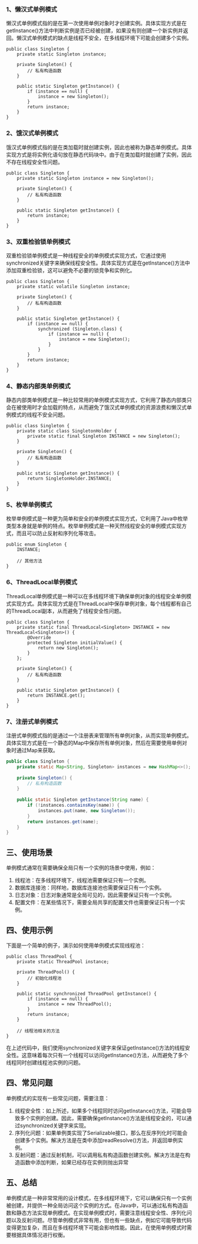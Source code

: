 ### **1、懒汉式单例模式**

懒汉式单例模式指的是在第一次使用单例对象时才创建实例。具体实现方式是在getInstance()方法中判断实例是否已经被创建，如果没有则创建一个新实例并返回。懒汉式单例模式的缺点是线程不安全，在多线程环境下可能会创建多个实例。

```text
public class Singleton {
    private static Singleton instance;
    
    private Singleton() {
        // 私有构造函数
    }
    
    public static Singleton getInstance() {
        if (instance == null) {
            instance = new Singleton();
        }
        return instance;
    }
}
```

### **2、饿汉式单例模式**

饿汉式单例模式指的是在类加载时就创建实例，因此也被称为静态单例模式。具体实现方式是将实例化语句放在静态代码块中。由于在类加载时就创建了实例，因此不存在线程安全性问题。

```text
public class Singleton {
    private static Singleton instance = new Singleton();
    
    private Singleton() {
        // 私有构造函数
    }
    
    public static Singleton getInstance() {
        return instance;
    }
}
```

### **3、双重检验锁单例模式**

双重检验锁单例模式是一种线程安全的单例模式实现方式，它通过使用synchronized关键字来确保线程安全性。具体实现方式是在getInstance()方法中添加双重检验锁，这可以避免不必要的锁竞争和实例化。

```text
public class Singleton {
    private static volatile Singleton instance;
    
    private Singleton() {
        // 私有构造函数
    }
    
    public static Singleton getInstance() {
        if (instance == null) {
            synchronized (Singleton.class) {
                if (instance == null) {
                    instance = new Singleton();
                }
            }
        }
        return instance;
    }
}
```

### **4、静态内部类单例模式**

静态内部类单例模式是一种比较常用的单例模式实现方式，它利用了静态内部类只会在被使用时才会加载的特点，从而避免了饿汉式单例模式的资源浪费和懒汉式单例模式的线程不安全问题。

```text
public class Singleton {
    private static class SingletonHolder {
        private static final Singleton INSTANCE = new Singleton();
    }
    
    private Singleton() {
        // 私有构造函数
    }
    
    public static Singleton getInstance() {
        return SingletonHolder.INSTANCE;
    }
}
```

### **5、枚举单例模式**

枚举单例模式是一种更为简单和安全的单例模式实现方式，它利用了Java中枚举类型本身就是单例的特点。枚举单例模式是一种天然线程安全的单例模式实现方式，而且可以防止反射和序列化等攻击。

```text
public enum Singleton {
    INSTANCE;
    
    // 其他方法
}
```

### **6、ThreadLocal单例模式**

ThreadLocal单例模式是一种可以在多线程环境下确保单例对象的线程安全单例模式实现方式。具体实现方式是在ThreadLocal中保存单例对象，每个线程都有自己的ThreadLocal副本，从而避免了线程安全性问题。

```text
public class Singleton {
    private static final ThreadLocal<Singleton> INSTANCE = new ThreadLocal<Singleton>() {
        @Override
        protected Singleton initialValue() {
            return new Singleton();
        }
    };
    
    private Singleton() {
        // 私有构造函数
    }
    
    public static Singleton getInstance() {
        return INSTANCE.get();
    }
}
```

### **7、注册式单例模式**

注册式单例模式指的是通过一个注册表来管理所有单例对象，从而实现单例模式。具体实现方式是在一个静态的Map中保存所有单例对象，然后在需要使用单例对象时通过Map来获取。

```java
public class Singleton {
    private static Map<String, Singleton> instances = new HashMap<>();
    
    private Singleton() {
        // 私有构造函数
    }
    
    public static Singleton getInstance(String name) {
        if (!instances.containsKey(name)) {
            instances.put(name, new Singleton());
        }
        return instances.get(name);
    }
}
```

## **三、使用场景**

单例模式通常在需要确保全局只有一个实例的场景中使用，例如：

1. 线程池：在多线程环境下，线程池需要保证只有一个实例。
2. 数据库连接池：同样地，数据库连接池也需要保证只有一个实例。
3. 日志对象：日志对象通常是全局可见的，因此需要保证只有一个实例。
4. 配置文件：在某些情况下，需要全局共享的配置文件也需要保证只有一个实例。

## **四、使用示例**

下面是一个简单的例子，演示如何使用单例模式实现线程池：

```text
public class ThreadPool {
    private static ThreadPool instance;
    
    private ThreadPool() {
        // 初始化线程池
    }
    
    public static synchronized ThreadPool getInstance() {
        if (instance == null) {
            instance = new ThreadPool();
        }
        return instance;
    }
    
    // 线程池相关的方法
}
```

在上述代码中，我们使用synchronized关键字来保证getInstance()方法的线程安全性。这意味着每次只有一个线程可以访问getInstance()方法，从而避免了多个线程同时创建线程池实例的问题。

## **四、常见问题**

单例模式的实现有一些常见问题，需要注意：

1. 线程安全性：如上所述，如果多个线程同时访问getInstance()方法，可能会导致多个实例的创建。因此，需要确保getInstance()方法是线程安全的，可以通过synchronized关键字来实现。
2. 序列化问题：如果单例类实现了Serializable接口，那么在反序列化时可能会创建多个实例。解决方法是在类中添加readResolve()方法，并返回单例实例。
3. 反射问题：通过反射机制，可以调用私有构造函数创建实例。解决方法是在构造函数中添加判断，如果已经存在实例则抛出异常

## **五、总结**

单例模式是一种非常常用的设计模式，在多线程环境下，它可以确保只有一个实例被创建，并提供一种全局访问这个实例的方式。在Java中，可以通过私有构造函数和静态方法实现单例模式。在实现单例模式时，需要注意线程安全性、序列化问题以及反射问题。尽管单例模式非常有用，但也有一些缺点，例如它可能导致代码变得更加复杂，而且在多线程环境下可能会影响性能。因此，在使用单例模式时需要根据具体情况进行权衡。